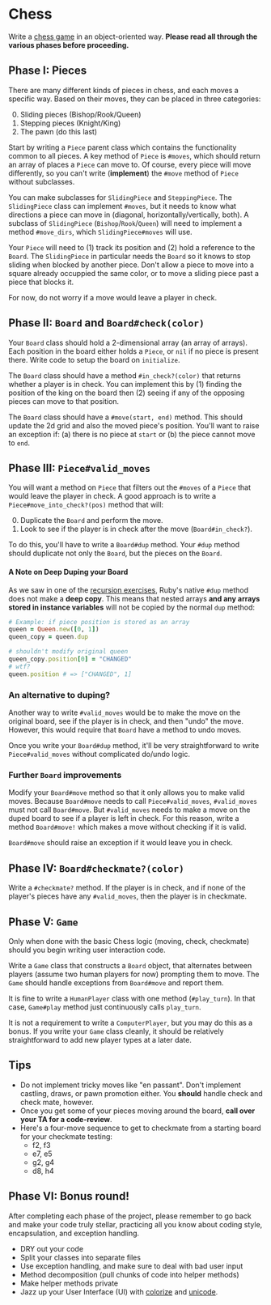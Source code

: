# Chess

Write a [chess game][wiki-chess] in an object-oriented way. **Please
read all through the various phases before proceeding.**

## Phase I: Pieces

There are many different kinds of pieces in chess, and each moves a
specific way.  Based on their moves, they can be placed in three
categories:

0. Sliding pieces (Bishop/Rook/Queen)
0. Stepping pieces (Knight/King)
0. The pawn (do this last)

Start by writing a `Piece` parent class which contains the
functionality common to all pieces. A key method of `Piece` is
`#moves`, which should return an array of places a `Piece` can move
to. Of course, every piece will move differently, so you can't write
(**implement**) the `#move` method of `Piece` without subclasses.

You can make subclasses for `SlidingPiece` and `SteppingPiece`. The
`SlidingPiece` class can implement `#moves`, but it needs to know what
directions a piece can move in (diagonal, horizontally/vertically,
both). A subclass of `SlidingPiece` (`Bishop`/`Rook`/`Queen`) will
need to implement a method `#move_dirs`, which `SlidingPiece#moves`
will use.

Your `Piece` will need to (1) track its position and (2) hold a
reference to the `Board`. The `SlidingPiece` in particular needs the
`Board` so it knows to stop sliding when blocked by another
piece. Don't allow a piece to move into a square already occuppied the
same color, or to move a sliding piece past a piece that blocks it.

For now, do not worry if a move would leave a player in check.

## Phase II: `Board` and `Board#check(color)`

Your `Board` class should hold a 2-dimensional array (an array of
arrays). Each position in the board either holds a `Piece`, or `nil`
if no piece is present there. Write code to setup the board on
`initialize`.

The `Board` class should have a method `#in_check?(color)` that
returns whether a player is in check. You can implement this by (1)
finding the position of the king on the board then (2) seeing if any
of the opposing pieces can move to that position.

The `Board` class should have a `#move(start, end)` method. This
should update the 2d grid and also the moved piece's position. You'll
want to raise an exception if: (a) there is no piece at `start` or (b)
the piece cannot move to `end`.

## Phase III: `Piece#valid_moves`

You will want a method on `Piece` that filters out the `#moves` of a
`Piece` that would leave the player in check. A good approach is to
write a `Piece#move_into_check?(pos)` method that will:

0. Duplicate the `Board` and perform the move.
0. Look to see if the player is in check after the move
   (`Board#in_check?`).

To do this, you'll have to write a `Board#dup` method. Your `#dup`
method should duplicate not only the `Board`, but the pieces on the
`Board`.

#### A Note on Deep Duping your Board

As we saw in one of the [recursion exercises][recursion-exercises],
Ruby's native `#dup` method does not make a **deep copy**.  This means
that nested arrays **and any arrays stored in instance variables**
will not be copied by the normal `dup` method:

```ruby
# Example: if piece position is stored as an array
queen = Queen.new([0, 1])
queen_copy = queen.dup

# shouldn't modify original queen
queen_copy.position[0] = "CHANGED"
# wtf?
queen.position # => ["CHANGED", 1]
```

### An alternative to duping?

Another way to write `#valid_moves` would be to make the move on the
original board, see if the player is in check, and then "undo" the
move. However, this would require that `Board` have a method to undo
moves.

Once you write your `Board#dup` method, it'll be very straightforward
to write `Piece#valid_moves` without complicated do/undo logic.

### Further `Board` improvements

Modify your `Board#move` method so that it only allows you to make
valid moves. Because `Board#move` needs to call `Piece#valid_moves`,
`#valid_moves` must not call `Board#move`. But `#valid_moves` needs to
make a move on the duped board to see if a player is left in
check. For this reason, write a method `Board#move!` which makes a
move without checking if it is valid.

`Board#move` should raise an exception if it would leave you in check.

## Phase IV: `Board#checkmate?(color)`

Write a `#checkmate?` method. If the player is in check, and if none
of the player's pieces have any `#valid_moves`, then the player is in
checkmate.

## Phase V: `Game`

Only when done with the basic Chess logic (moving, check, checkmate)
should you begin writing user interaction code.

Write a `Game` class that constructs a `Board` object, that alternates
between players (assume two human players for now) prompting them to
move. The `Game` should handle exceptions from `Board#move` and report
them.

It is fine to write a `HumanPlayer` class with one method
(`#play_turn`).  In that case, `Game#play` method just continuously
calls `play_turn`.

It is not a requirement to write a `ComputerPlayer`, but you may do
this as a bonus. If you write your `Game` class cleanly, it should be
relatively straightforward to add new player types at a later date.

## Tips

* Do not implement tricky moves like "en passant". Don't implement
  castling, draws, or pawn promotion either. You **should** handle
  check and check mate, however.
* Once you get some of your pieces moving around the board, **call
  over your TA for a code-review**.
* Here's a four-move sequence to get to checkmate from a starting
  board for your checkmate testing:
    * f2, f3
    * e7, e5
    * g2, g4
    * d8, h4

## Phase VI: Bonus round!

After completing each phase of the project, please remember to go back
and make your code truly stellar, practicing all you know about coding
style, encapsulation, and exception handling.

 * DRY out your code
 * Split your classes into separate files
 * Use exception handling, and make sure to deal with bad user input
 * Method decomposition (pull chunks of code into helper methods)
 * Make helper methods private
 * Jazz up your User Interface (UI) with [colorize][colorize-gem] and
   [unicode][wiki-chess-unicode].

[wiki-chess]: http://en.wikipedia.org/wiki/Chess
[recursion-exercises]: ../w1d4/recursion.md
[colorize-gem]: https://github.com/fazibear/colorize
[wiki-chess-unicode]: http://en.wikipedia.org/wiki/Chess_symbols_in_Unicode
